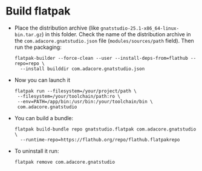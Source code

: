 # Build flatpak

* Place the distribution archive
  (like `gnatstudio-25.1-x86_64-linux-bin.tar.gz`)
  in this folder. Check the name of the distribution archive in the
  `com.adacore.gnatstudio.json` file (`modules/sources/path` field).
  Then run the packaging:

  ```shell
  flatpak-builder --force-clean --user --install-deps-from=flathub --repo=repo \
    --install builddir com.adacore.gnatstudio.json
  ```

* Now you can launch it

  ```shell
  flatpak run --filesystem=/your/project/path \
   --filesystem=/your/toolchain/path:ro \
   --env=PATH=/app/bin:/usr/bin:/your/toolchain/bin \
   com.adacore.gnatstudio
  ```

* You can build a bundle:

  ```shell
  flatpak build-bundle repo gnatstudio.flatpak com.adacore.gnatstudio \
    --runtime-repo=https://flathub.org/repo/flathub.flatpakrepo
  ```

* To uninstall it run:

  ```shell
  flatpak remove com.adacore.gnatstudio
  ```
